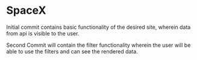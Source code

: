 # SpaceX

Initial commit contains basic functionality of the desired site, wherein data from api is visible to the user.

Second Commit will contain the filter functionality wherein the user will be able to use the filters and can see the rendered data.